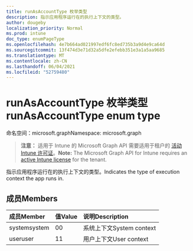 ```yaml
---
title: runAsAccountType 枚举类型
description: 指示应用程序运行在的执行上下文的类型。
author: dougeby
localization_priority: Normal
ms.prod: intune
doc_type: enumPageType
ms.openlocfilehash: 4e7b664ad021997edf6fc8ed735b3a9d4e9ca64d
ms.sourcegitcommit: 13f474d3e71d32a5dfe2efebb351e3a1a5aa9685
ms.translationtype: MT
ms.contentlocale: zh-CN
ms.lasthandoff: 06/04/2021
ms.locfileid: "52759480"
---
```

# <a name="runasaccounttype-enum-type"></a><span data-ttu-id="02471-103">runAsAccountType 枚举类型</span><span class="sxs-lookup"><span data-stu-id="02471-103">runAsAccountType enum type</span></span>

<span data-ttu-id="02471-104">命名空间：microsoft.graph</span><span class="sxs-lookup"><span data-stu-id="02471-104">Namespace: microsoft.graph</span></span>

> <span data-ttu-id="02471-105">**注意：** 适用于 Intune 的 Microsoft Graph API 需要适用于租户的 [活动 Intune 许可证](https://go.microsoft.com/fwlink/?linkid=839381)。</span><span class="sxs-lookup"><span data-stu-id="02471-105">**Note:** The Microsoft Graph API for Intune requires an [active Intune license](https://go.microsoft.com/fwlink/?linkid=839381) for the tenant.</span></span>

<span data-ttu-id="02471-106">指示应用程序运行在的执行上下文的类型。</span><span class="sxs-lookup"><span data-stu-id="02471-106">Indicates the type of execution context the app runs in.</span></span>

## <a name="members"></a><span data-ttu-id="02471-107">成员</span><span class="sxs-lookup"><span data-stu-id="02471-107">Members</span></span>
|<span data-ttu-id="02471-108">成员</span><span class="sxs-lookup"><span data-stu-id="02471-108">Member</span></span>|<span data-ttu-id="02471-109">值</span><span class="sxs-lookup"><span data-stu-id="02471-109">Value</span></span>|<span data-ttu-id="02471-110">说明</span><span class="sxs-lookup"><span data-stu-id="02471-110">Description</span></span>|
|:---|:---|:---|
|<span data-ttu-id="02471-111">system</span><span class="sxs-lookup"><span data-stu-id="02471-111">system</span></span>|<span data-ttu-id="02471-112">0</span><span class="sxs-lookup"><span data-stu-id="02471-112">0</span></span>|<span data-ttu-id="02471-113">系统上下文</span><span class="sxs-lookup"><span data-stu-id="02471-113">System context</span></span>|
|<span data-ttu-id="02471-114">user</span><span class="sxs-lookup"><span data-stu-id="02471-114">user</span></span>|<span data-ttu-id="02471-115">1</span><span class="sxs-lookup"><span data-stu-id="02471-115">1</span></span>|<span data-ttu-id="02471-116">用户上下文</span><span class="sxs-lookup"><span data-stu-id="02471-116">User context</span></span>|




